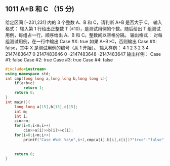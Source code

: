 ## 1011 A+B 和 C （15 分)
给定区间 [−231,231] 内的 3 个整数 A、B 和 C，请判断 A+B 是否大于 C。
输入格式：
输入第 1 行给出正整数 T (≤10)，是测试用例的个数。随后给出 T 组测试用例，每组占一行，顺序给出 A、B 和 C。整数间以空格分隔。
输出格式：
对每组测试用例，在一行中输出 Case #X: true 如果 A+B>C，否则输出 Case #X: false，其中 X 是测试用例的编号（从 1 开始）。
输入样例：
4
1 2 3
2 3 4
2147483647 0 2147483646
0 -2147483648 -2147483647
输出样例：
Case #1: false
Case #2: true
Case #3: true
Case #4: false
```cpp
#include<iostream>
using namespace std;
int cmp(long long a,long long b,long long c){
    if(a+b>c)
        return 1;
    return 0;
}
int main(){
    long long a[15],b[15],c[15];
    int m;
    int i;
    cin>>m;
    for(i=0;i<m;i++)
        cin>>a[i]>>b[i]>>c[i];
    for(i=0;i<m;i++)
        printf("Case #%d: %s\n",i+1,cmp(a[i],b[i],c[i])?"true":"false");
    
    
    return 0;
}
```
